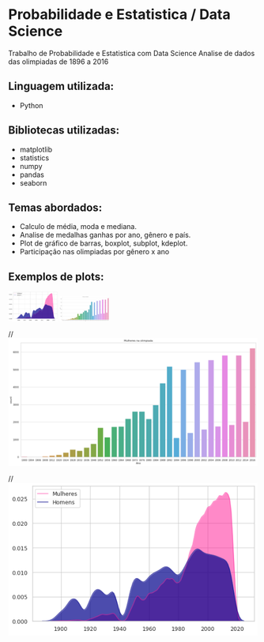 # Probabilidade e Estatistica / Data Science
Trabalho de Probabilidade e Estatistica com Data Science
Analise de dados das olimpiadas de 1896 a 2016
## Linguagem utilizada: 
- Python
## Bibliotecas utilizadas:
- matplotlib
- statistics
- numpy 
- pandas
- seaborn
## Temas abordados:
- Calculo de média, moda e mediana.
- Analise de medalhas ganhas por ano, gênero e país.
- Plot de gráfico de barras, boxplot, subplot, kdeplot.
- Participação nas olimpiadas por gênero x ano

## Exemplos de plots:
<img src="https://github.com/Kw-Vinicius/Probabilidade-e-Estatistica/blob/master/Imagens/img3.png" width = "100">

<img src="https://github.com/Kw-Vinicius/Probabilidade-e-Estatistica/blob/master/Imagens/imagem.png" width = "100">

//![](https://github.com/Kw-Vinicius/Probabilidade-e-Estatistica/blob/master/Imagens/imagem.png)

//![](https://github.com/Kw-Vinicius/Probabilidade-e-Estatistica/blob/master/Imagens/img3.png)
